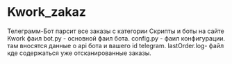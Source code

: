 # Kwork_zakaz
Телеграмм-Бот парсит все заказы с категории Скрипты и боты на сайте Kwork
фаил bot.py - основной фаил бота.
config.py - фаил конфигурации. там вносятся данные о api бота и вашего id telegram.
lastOrder.log- файл кде содержаться уже отсканированные заказы.
